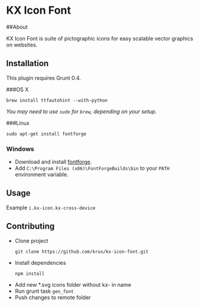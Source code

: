 # KX Icon Font

##About

KX Icon Font is suite of pictographic icons for easy scalable vector graphics on websites.

## Installation

This plugin requires Grunt 0.4. 

###OS X

```
brew install ttfautohint --with-python
```
*You may need to use `sudo` for `brew`, depending on your setup.*

###Linux

```
sudo apt-get install fontforge
```

### Windows

* Download and install [fontforge](http://fontforge.github.io/en-US/downloads/windows/).
* Add `C:\Program Files (x86)\FontForgeBuilds\bin` to your `PATH` environment variable.

## Usage

Example `i.kx-icon.kx-cross-device`

## Contributing

* Clone project
  ```
  git clone https://github.com/krux/kx-icon-font.git
  ```
* Install dependencies
  ```
  npm install
  ```
* Add new *.svg icons folder without kx- in name
* Run grunt task `gen_font`
* Push changes to remote folder
